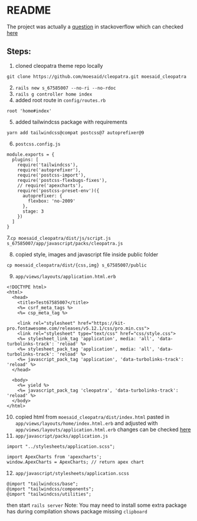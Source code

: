 # README
The project was actually a [question](https://stackoverflow.com/questions/67585007/how-do-i-install-a-template-css-js-with-webpackers-in-rails-6/67715676#67715676) in stackoverflow which can checked [here](https://stackoverflow.com/a/67715676/14475852
)

## Steps:
1. cloned cleopatra theme repo locally
```
git clone https://github.com/moesaid/cleopatra.git moesaid_cleopatra
```
2. `rails new s_67585007 --no-ri --no-rdoc`
3. `rails g controller home index`
4. added root route in `config/routes.rb`
```
root 'home#index'
```
5. added tailwindcss package with requirements
```
yarn add tailwindcss@compat postcss@7 autoprefixer@9
```
6. `postcss.config.js`
```
module.exports = {
  plugins: [
    require('tailwindcss'),
    require('autoprefixer'),
    require('postcss-import'),
    require('postcss-flexbugs-fixes'),
    // require('apexcharts'),
    require('postcss-preset-env')({
      autoprefixer: {
        flexbox: 'no-2009'
      },
      stage: 3
    })
  ]
}
```
7.`cp moesaid_cleopatra/dist/js/script.js s_67585007/app/javascript/packs/cleopatra.js`

8. copied style, images and javascript file inside public folder
```
cp moesaid_cleopatra/dist/{css,img} s_67585007/public
```
9. `app/views/layouts/application.html.erb`
```
<!DOCTYPE html>
<html>
  <head>
    <title>Test67585007</title>
    <%= csrf_meta_tags %>
    <%= csp_meta_tag %>

    <link rel="stylesheet" href="https://kit-pro.fontawesome.com/releases/v5.12.1/css/pro.min.css">
    <link rel="stylesheet" type="text/css" href="css/style.css">  
    <%= stylesheet_link_tag 'application', media: 'all', 'data-turbolinks-track': 'reload' %>
    <%= stylesheet_pack_tag 'application', media: 'all', 'data-turbolinks-track': 'reload' %>
    <%= javascript_pack_tag 'application', 'data-turbolinks-track': 'reload' %>
  </head>

  <body>
    <%= yield %>
    <%= javascript_pack_tag 'cleopatra', 'data-turbolinks-track': 'reload' %>
  </body>
</html>
```
10. copied html from `moesaid_cleopatra/dist/index.html` pasted in `app/views/layouts/home/index.html.erb` and adjusted with `app/views/layouts/application.html.erb` changes can be checked [here](https://github.com/ChandanChainani/cleopatra_rails/blob/main/app/views/home/index.html.erb)
11. `app/javascript/packs/application.js`
```
import "../stylesheets/application.scss";

import ApexCharts from 'apexcharts';
window.ApexCharts = ApexCharts; // return apex chart 
```
12. `app/javascript/stylesheets/application.scss`
```
@import "tailwindcss/base";
@import "tailwindcss/components";
@import "tailwindcss/utilities";
```
then start `rails server` 
Note: You may need to install some extra package has during compilation shows package missing `clipboard`
